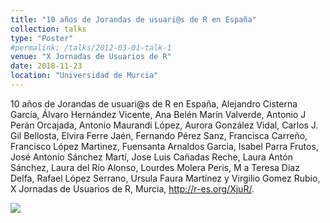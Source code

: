 ```yaml
---
title: "10 años de Jorandas de usuari@s de R en España"
collection: talks
type: "Poster"
#permalink: /talks/2012-03-01-talk-1
venue: "X Jornadas de Usuarios de R"
date: 2018-11-23
location: "Universidad de Murcia"
---
```


10 años de Jorandas de usuari@s de R en España, Alejandro Cisterna García, Álvaro Hernández Vicente, Ana Belén Marín Valverde, Antonio J Perán Orcajada, Antonio Maurandi López, Aurora González Vidal, Carlos J. Gil Bellosta, Elvira Ferre Jaén, Fernando Pérez Sanz, Francisca Carreño, Francisco López Martinez, Fuensanta Arnaldos Garcia, Isabel Parra Frutos, José Antonio Sánchez Martí, Jose Luis Cañadas Reche, Laura Antón Sánchez, Laura del Río Alonso, Lourdes Molera Peris, M a Teresa Diaz Delfa, Rafael López Serrano, Ursula Faura Martínez y Virgilio Gomez Rubio, X Jornadas de Usuarios de R, Murcia, <http://r-es.org/XjuR/>.


[![](https://amaurandi.github.io/files/Xjur-posterHistorico-V3.png)](https://amaurandi.github.io/files/Xjur-posterHistorico-V3.pdf)


